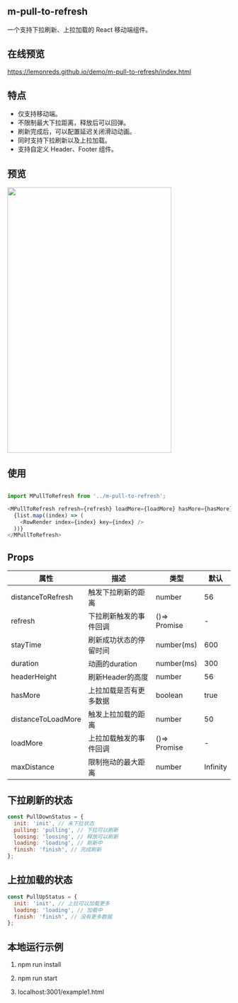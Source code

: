 ## m-pull-to-refresh

一个支持下拉刷新、上拉加载的 React 移动端组件。

## 在线预览

https://lemonreds.github.io/demo/m-pull-to-refresh/index.html

## 特点

- 仅支持移动端。
- 不限制最大下拉距离，释放后可以回弹。
- 刷新完成后，可以配置延迟关闭滑动动画。
- 同时支持下拉刷新以及上拉加载。
- 支持自定义 Header、Footer 组件。

## 预览

<img src="https://cdn.jsdelivr.net/gh/Lemonreds/vue2-component@master/images/pull-to-refresh.5lq152czp200.gif" 
width="370"
height="600"
/>
## 使用

```javascript

import MPullToRefresh from '../m-pull-to-refresh';

<MPullToRefresh refresh={refresh} loadMore={loadMore} hasMore={hasMore}>
  {list.map((index) => (
    <RowRender index={index} key={index} />
  ))}
</MPullToRefresh>
```

## Props

| 属性             | 描述                 | 类型             | 默认 |
| ------------------ | ---------------------- | ------------------ | ---- |
| distanceToRefresh  | 触发下拉刷新的距离 | number             | 56   |
| refresh            | 下拉刷新触发的事件回调 | ()=> Promise | -    |
| stayTime           | 刷新成功状态的停留时间 | number(ms)         | 600  |
| duration           | 动画的duration      | number(ms)         | 300  |
| headerHeight       | 刷新Header的高度  | number             | 56   |
| hasMore            | 上拉加载是否有更多数据 | boolean            | true |
| distanceToLoadMore | 触发上拉加载的距离 | number             | 50   |
| loadMore           | 上拉加载触发的事件回调 | ()=> Promise | -    |
| maxDistance        | 限制拖动的最大距离    | number | Infinity    |

## 下拉刷新的状态

```javascript
const PullDownStatus = {
  init: 'init', // 未下拉状态
  pulling: 'pulling', // 下拉可以刷新
  loosing: 'loosing', // 释放可以刷新
  loading: 'loading', // 刷新中
  finish: 'finish', // 完成刷新
};
```

## 上拉加载的状态

```javascript
const PullUpStatus = {
  init: 'init', // 上拉可以加载更多
  loading: 'loading', // 加载中
  finish: 'finish', // 没有更多数据
};
```

## 本地运行示例

1. npm run install

2. npm run start

3. localhost:3001/example1.html
